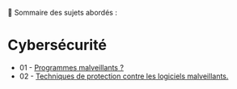 👋 Sommaire des sujets abordés :

# Cybersécurité

- 01 - [Programmes malveillants ?](Programmes_malveillants.md)
- 02 - [Techniques de protection contre les logiciels malveillants.](Techniques_de_protection_contre_les_logiciels_malveillants.md)


